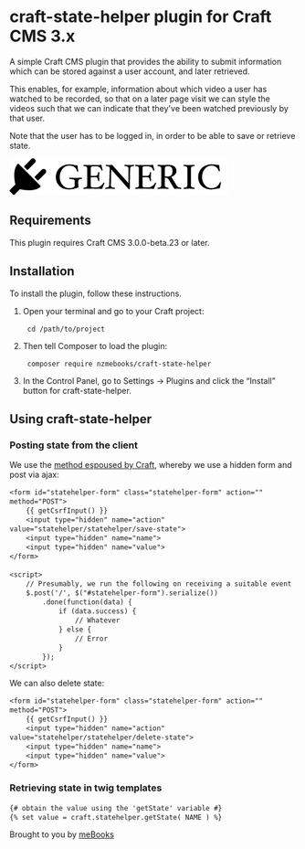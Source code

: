 # craft-state-helper plugin for Craft CMS 3.x

A simple Craft CMS plugin that provides the ability to submit information which can be stored against a user account, and later retrieved.

This enables, for example, information about which video a user has watched to be recorded, so that on a later page visit we can style the videos such that we can indicate that they've been watched previously by that user.

Note that the user has to be logged in, in order to be able to save or retrieve state.

![Screenshot](resources/img/plugin-logo.png)

## Requirements

This plugin requires Craft CMS 3.0.0-beta.23 or later.

## Installation

To install the plugin, follow these instructions.

1. Open your terminal and go to your Craft project:

        cd /path/to/project

2. Then tell Composer to load the plugin:

        composer require nzmebooks/craft-state-helper

3. In the Control Panel, go to Settings → Plugins and click the “Install” button for craft-state-helper.

## Using craft-state-helper

### Posting state from the client

We use the [method espoused by Craft](https://craftcms.com/docs/plugins/controllers#posting-to-controller-actions), whereby we use a hidden form and post via ajax:

    <form id="statehelper-form" class="statehelper-form" action="" method="POST">
        {{ getCsrfInput() }}
        <input type="hidden" name="action" value="statehelper/statehelper/save-state">
        <input type="hidden" name="name">
        <input type="hidden" name="value">
    </form>

    <script>
        // Presumably, we run the following on receiving a suitable event
        $.post('/', $("#statehelper-form").serialize())
            .done(function(data) {
                if (data.success) {
                    // Whatever
                } else {
                    // Error
                }
            });
    </script>

We can also delete state:

    <form id="statehelper-form" class="statehelper-form" action="" method="POST">
        {{ getCsrfInput() }}
        <input type="hidden" name="action" value="statehelper/statehelper/delete-state">
        <input type="hidden" name="name">
        <input type="hidden" name="value">
    </form>

### Retrieving state in twig templates

	{# obtain the value using the 'getState' variable #}
    {% set value = craft.statehelper.getState( NAME ) %}

Brought to you by [meBooks](https://mebooks.co.nz)
